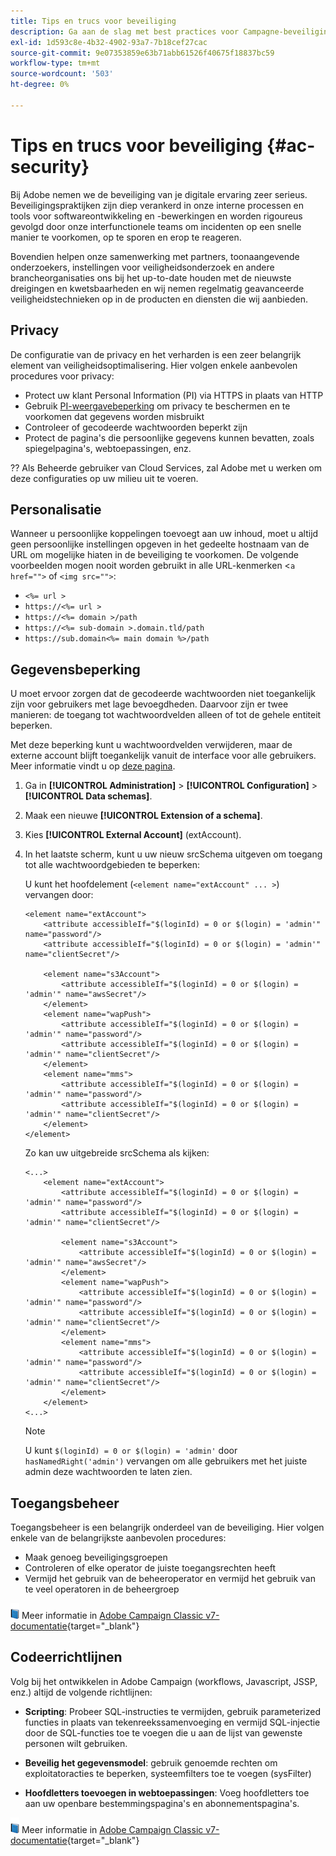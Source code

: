 ```yaml
---
title: Tips en trucs voor beveiliging
description: Ga aan de slag met best practices voor Campagne-beveiliging
exl-id: 1d593c8e-4b32-4902-93a7-7b18cef27cac
source-git-commit: 9e07353859e63b71abb61526f40675f18837bc59
workflow-type: tm+mt
source-wordcount: '503'
ht-degree: 0%

---
```


# Tips en trucs voor beveiliging {#ac-security}

Bij Adobe nemen we de beveiliging van je digitale ervaring zeer serieus. Beveiligingspraktijken zijn diep verankerd in onze interne processen en tools voor softwareontwikkeling en -bewerkingen en worden rigoureus gevolgd door onze interfunctionele teams om incidenten op een snelle manier te voorkomen, op te sporen en erop te reageren.

Bovendien helpen onze samenwerking met partners, toonaangevende onderzoekers, instellingen voor veiligheidsonderzoek en andere brancheorganisaties ons bij het up-to-date houden met de nieuwste dreigingen en kwetsbaarheden en wij nemen regelmatig geavanceerde veiligheidstechnieken op in de producten en diensten die wij aanbieden.

## Privacy

De configuratie van de privacy en het verharden is een zeer belangrijk element van veiligheidsoptimalisering. Hier volgen enkele aanbevolen procedures voor privacy:

* Protect uw klant Personal Information (PI) via HTTPS in plaats van HTTP
* Gebruik [PI-weergavebeperking](../dev/restrict-pi-view.md) om privacy te beschermen en te voorkomen dat gegevens worden misbruikt
* Controleer of gecodeerde wachtwoorden beperkt zijn
* Protect de pagina&#39;s die persoonlijke gegevens kunnen bevatten, zoals spiegelpagina&#39;s, webtoepassingen, enz.

?? Als Beheerde gebruiker van Cloud Services, zal Adobe met u werken om deze configuraties op uw milieu uit te voeren.

## Personalisatie

Wanneer u persoonlijke koppelingen toevoegt aan uw inhoud, moet u altijd geen persoonlijke instellingen opgeven in het gedeelte hostnaam van de URL om mogelijke hiaten in de beveiliging te voorkomen. De volgende voorbeelden mogen nooit worden gebruikt in alle URL-kenmerken &lt;`a href="">` of `<img src="">`:

* `<%= url >`
* `https://<%= url >`
* `https://<%= domain >/path`
* `https://<%= sub-domain >.domain.tld/path`
* `https://sub.domain<%= main domain %>/path`

## Gegevensbeperking

U moet ervoor zorgen dat de gecodeerde wachtwoorden niet toegankelijk zijn voor gebruikers met lage bevoegdheden. Daarvoor zijn er twee manieren: de toegang tot wachtwoordvelden alleen of tot de gehele entiteit beperken.

Met deze beperking kunt u wachtwoordvelden verwijderen, maar de externe account blijft toegankelijk vanuit de interface voor alle gebruikers. Meer informatie vindt u op [deze pagina](../dev/restrict-pi-view.md).

1. Ga in **[!UICONTROL Administration]** > **[!UICONTROL Configuration]** > **[!UICONTROL Data schemas]**.

1. Maak een nieuwe **[!UICONTROL Extension of a schema]**.

1. Kies **[!UICONTROL External Account]** (extAccount).

1. In het laatste scherm, kunt u uw nieuw srcSchema uitgeven om toegang tot alle wachtwoordgebieden te beperken:

   U kunt het hoofdelement (`<element name="extAccount" ... >`) vervangen door:

   ```
   <element name="extAccount">
       <attribute accessibleIf="$(loginId) = 0 or $(login) = 'admin'" name="password"/>
       <attribute accessibleIf="$(loginId) = 0 or $(login) = 'admin'" name="clientSecret"/>
   
       <element name="s3Account">
           <attribute accessibleIf="$(loginId) = 0 or $(login) = 'admin'" name="awsSecret"/>
       </element>
       <element name="wapPush">
           <attribute accessibleIf="$(loginId) = 0 or $(login) = 'admin'" name="password"/>
           <attribute accessibleIf="$(loginId) = 0 or $(login) = 'admin'" name="clientSecret"/>
       </element>
       <element name="mms">
           <attribute accessibleIf="$(loginId) = 0 or $(login) = 'admin'" name="password"/>
           <attribute accessibleIf="$(loginId) = 0 or $(login) = 'admin'" name="clientSecret"/>
       </element>
   </element>
   ```

   Zo kan uw uitgebreide srcSchema als kijken:

   ```
   <...>
       <element name="extAccount">
           <attribute accessibleIf="$(loginId) = 0 or $(login) = 'admin'" name="password"/>
           <attribute accessibleIf="$(loginId) = 0 or $(login) = 'admin'" name="clientSecret"/>
   
           <element name="s3Account">
               <attribute accessibleIf="$(loginId) = 0 or $(login) = 'admin'" name="awsSecret"/>
           </element>
           <element name="wapPush">
               <attribute accessibleIf="$(loginId) = 0 or $(login) = 'admin'" name="password"/>
               <attribute accessibleIf="$(loginId) = 0 or $(login) = 'admin'" name="clientSecret"/>
           </element>
           <element name="mms">
               <attribute accessibleIf="$(loginId) = 0 or $(login) = 'admin'" name="password"/>
               <attribute accessibleIf="$(loginId) = 0 or $(login) = 'admin'" name="clientSecret"/>
           </element>
       </element>
   <...> 
   ```

   >[!NOTE]
   >
   >U kunt `$(loginId) = 0 or $(login) = 'admin'` door `hasNamedRight('admin')` vervangen om alle gebruikers met het juiste admin deze wachtwoorden te laten zien.


## Toegangsbeheer

Toegangsbeheer is een belangrijk onderdeel van de beveiliging. Hier volgen enkele van de belangrijkste aanbevolen procedures:

* Maak genoeg beveiligingsgroepen
* Controleren of elke operator de juiste toegangsrechten heeft
* Vermijd het gebruik van de beheeroperator en vermijd het gebruik van te veel operatoren in de beheergroep

![](../assets/do-not-localize/book.png) Meer informatie in  [Adobe Campaign Classic v7-documentatie](https://experienceleague.adobe.com/docs/campaign-classic/using/installing-campaign-classic/security-privacy/access-management.html?lang=en#webapp-operator){target=&quot;_blank&quot;}

## Codeerrichtlijnen

Volg bij het ontwikkelen in Adobe Campaign (workflows, Javascript, JSSP, enz.) altijd de volgende richtlijnen:

* **Scripting**: Probeer SQL-instructies te vermijden, gebruik parameterized functies in plaats van tekenreekssamenvoeging en vermijd SQL-injectie door de SQL-functies toe te voegen die u aan de lijst van gewenste personen wilt gebruiken.

* **Beveilig het gegevensmodel**: gebruik genoemde rechten om exploitatoracties te beperken, systeemfilters toe te voegen (sysFilter)

* **Hoofdletters toevoegen in webtoepassingen**: Voeg hoofdletters toe aan uw openbare bestemmingspagina&#39;s en abonnementspagina&#39;s.

![](../assets/do-not-localize/book.png) Meer informatie in  [Adobe Campaign Classic v7-documentatie](https://experienceleague.adobe.com/docs/campaign-classic/using/installing-campaign-classic/security-privacy/scripting-coding-guidelines.html?lang=en#installing-campaign-classic){target=&quot;_blank&quot;}
